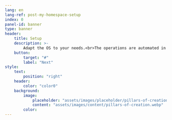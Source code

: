 ```yaml
---
lang: en
lang-ref: post-my-homespace-setup
index: 0
panel-id: banner
type: banner
header:
    title: Setup
    description: >-
        Adapt the OS to your needs.<br>The operations are automated in <a href="https://github.com/apehex/homesick">scripts</a>.
    button:
        target: "#"
        label: "Next"
style:
    text:
        position: "right"
    header:
        color: "color0"
    background:
        image:
            placeholder: "assets/images/placeholder/pillars-of-creation.webp"
            content: "assets/images/content/pillars-of-creation.webp"
        color:
---
```

